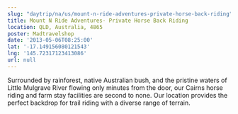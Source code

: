 ```yaml
---
slug: "daytrip/na/us/mount-n-ride-adventures-private-horse-back-riding"
title: Mount N Ride Adventures- Private Horse Back Riding
location: QLD, Australia, 4865
poster: Madtravelshop
date: '2013-05-06T08:25:00'
lat: '-17.149156080121543'
lng: '145.72317123413086'
url: null
---
```


Surrounded by rainforest, native Australian bush, and the pristine waters of Little Mulgrave River flowing only minutes from the door, our Cairns horse riding and farm stay facilities are second to none. Our location provides the perfect backdrop for trail riding with a diverse range of terrain.
